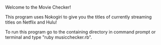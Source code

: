 Welcome to the Movie Checker!

This program uses Nokogiri to give you the titles of currently streaming titles on Netflix and Hulu!

To run this program go to the containing directory in command prompt or terminal and type "ruby musicchecker.rb".
